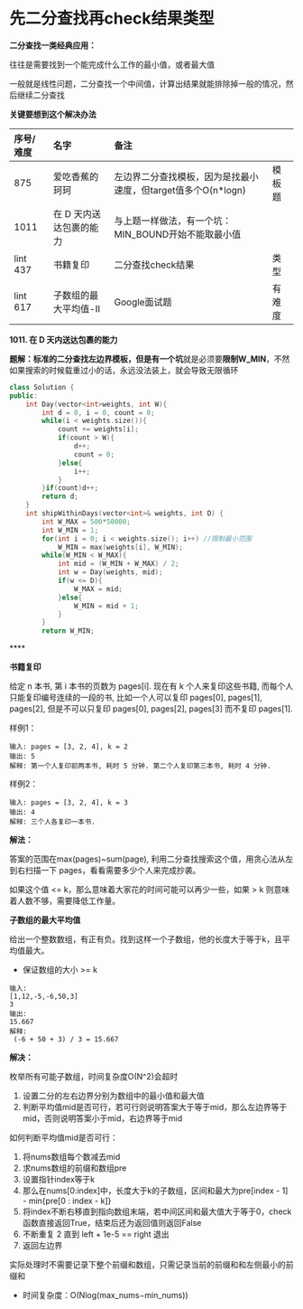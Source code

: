 # 先二分查找再check结果类型

**二分查找一类经典应用：**

往往是需要找到一个能完成什么工作的最小值，或者最大值

一般就是线性问题，二分查找一个中间值，计算出结果就能排除掉一般的情况，然后继续二分查找

**关键要想到这个解决办法**

| 序号/难度 | 名字 | 备注 |  |
| :--- | :--- | :--- | :--- |
| 875 | 爱吃香蕉的珂珂 | 左边界二分查找模板，因为是找最小速度，但target值多个O\(n\*logn\) | 模板题 |
| 1011 | 在 D 天内送达包裹的能力 | 与上题一样做法，有一个坑：MIN\_BOUND开始不能取最小值 |  |
| lint 437 | 书籍复印 | 二分查找check结果 | 类型 |
| lint 617 | 子数组的最大平均值-II | Google面试题 | 有难度 |

 

**1011. 在 D 天内送达包裹的能力**

**题解：**标准的二分查找左边界模板，但是有一个**坑**就是必须要**限制W\_MIN**，不然如果搜索的时候载重过小的话，永远没法装上，就会导致无限循环

```cpp
class Solution {
public:
    int Day(vector<int>weights, int W){
        int d = 0, i = 0, count = 0;
        while(i < weights.size()){
            count += weights[i];
            if(count > W){
                d++;
                count = 0;
            }else{
                i++;
            }
        }if(count)d++;
        return d;
    }
    int shipWithinDays(vector<int>& weights, int D) {
        int W_MAX = 500*50000;
        int W_MIN = 1;
        for(int i = 0; i < weights.size(); i++) //限制最小范围
            W_MIN = max(weights[i], W_MIN);
        while(W_MIN < W_MAX){
            int mid = (W_MIN + W_MAX) / 2;
            int w = Day(weights, mid);
            if(w <= D){
                W_MAX = mid;
            }else{
                W_MIN = mid + 1;
            }
        }
        return W_MIN;
```

\*\*\*\*

**书籍复印**

给定 n 本书, 第 i 本书的页数为 pages\[i\]. 现在有 k 个人来复印这些书籍, 而每个人只能复印编号连续的一段的书, 比如一个人可以复印 pages\[0\], pages\[1\], pages\[2\], 但是不可以只复印 pages\[0\], pages\[2\], pages\[3\] 而不复印 pages\[1\].

样例1：

```text
输入: pages = [3, 2, 4], k = 2 
输出: 5 
解释: 第一个人复印前两本书, 耗时 5 分钟. 第二个人复印第三本书, 耗时 4 分钟. 
```

样例2：

```text
输入: pages = [3, 2, 4], k = 3 
输出: 4 
解释: 三个人各复印一本书. 
```

**解法：**

答案的范围在max\(pages\)~sum\(page\), 利用二分查找搜索这个值，用贪心法从左到右扫描一下 pages，看看需要多少个人来完成抄袭。

如果这个值 &lt;= k，那么意味着大家花的时间可能可以再少一些，如果 &gt; k 则意味着人数不够，需要降低工作量。



**子数组的最大平均值**

给出一个整数数组，有正有负。找到这样一个子数组，他的长度大于等于 ​k​，且平均值最大。

* 保证数组的大小 &gt;= k

```text
输入:
[1,12,-5,-6,50,3]
3
输出:
15.667
解释:
 (-6 + 50 + 3) / 3 = 15.667 
```

**解决：**

枚举所有可能子数组，时间复杂度O\(N^2\)会超时

1. 设置二分的左右边界分别为数组中的最小值和最大值
2. 判断平均值​mid​是否可行，若可行则说明答案大于等于​mid​，那么左边界等于​mid​，否则说明答案小于​mid​，右边界等于​mid​

如何判断平均值​mid​是否可行：

1. 将​nums​数组每个数减去​mid​
2. 求​nums​数组的前缀和数组​pre​
3. 设置指针​index​等于k
4. 那么在​nums\[0:index\]​中，长度大于​k​的子数组，区间和最大为​pre\[index - 1\] - min{pre\[0 : index - k\]}​
5. 将​index​不断右移直到指向数组末端，若中间区间和最大值大于等于​0​，​check​函数直接返回​True​，结束后还为返回值则返回​False​ 
6. 不断重复 2 直到 ​left + 1e-5 == right​ 退出
7. 返回左边界

实际处理时不需要记录下整个前缀和数组，只需记录当前的前缀和和左侧最小的前缀和

* 时间复杂度：O\(Nlog\(max\_nums−min\_nums\)\)

